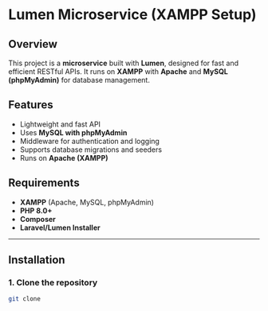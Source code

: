 # Lumen Microservice (XAMPP Setup)

## Overview
This project is a **microservice** built with **Lumen**, designed for fast and efficient RESTful APIs. It runs on **XAMPP** with **Apache** and **MySQL (phpMyAdmin)** for database management.

## Features
- Lightweight and fast API
- Uses **MySQL with phpMyAdmin**
- Middleware for authentication and logging
- Supports database migrations and seeders
- Runs on **Apache (XAMPP)**

## Requirements
- **XAMPP** (Apache, MySQL, phpMyAdmin)
- **PHP 8.0+**
- **Composer**
- **Laravel/Lumen Installer**

---

## Installation

### 1. Clone the repository
```sh
git clone 
